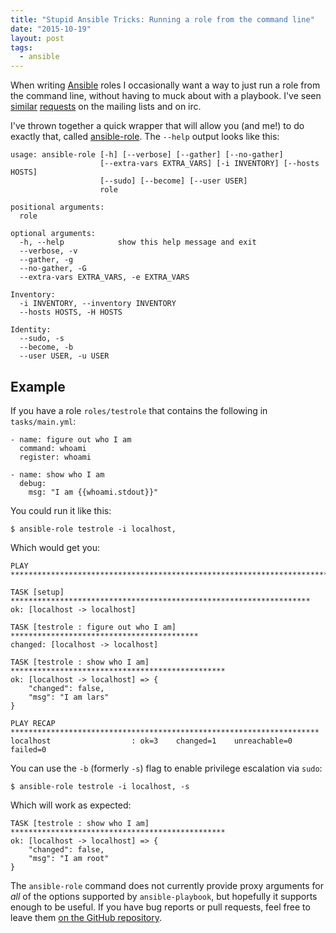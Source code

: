 ```yaml
---
title: "Stupid Ansible Tricks: Running a role from the command line"
date: "2015-10-19"
layout: post
tags:
  - ansible
---
```


When writing [Ansible][] roles I occasionally want a way to just run a
role from the command line, without having to muck about with a
playbook.  I've seen [similar][1] [requests][2] on the mailing lists
and on irc.

[ansible]: http://www.ansible.com/
[1]: https://groups.google.com/forum/#!topic/ansible-project/h-SGLuPDRrs
[2]: https://groups.google.com/forum/#!topic/ansible-devel/GqzZ6zsn6eY

I've thrown together a quick wrapper that will allow you (and me!) to
do exactly that, called [ansible-role][].  The `--help` output looks
like this:

[ansible-role]: http://github.com/larsks/ansible-role

    usage: ansible-role [-h] [--verbose] [--gather] [--no-gather]
                        [--extra-vars EXTRA_VARS] [-i INVENTORY] [--hosts HOSTS]
                        [--sudo] [--become] [--user USER]
                        role

    positional arguments:
      role

    optional arguments:
      -h, --help            show this help message and exit
      --verbose, -v
      --gather, -g
      --no-gather, -G
      --extra-vars EXTRA_VARS, -e EXTRA_VARS

    Inventory:
      -i INVENTORY, --inventory INVENTORY
      --hosts HOSTS, -H HOSTS

    Identity:
      --sudo, -s
      --become, -b
      --user USER, -u USER

## Example

If you have a role `roles/testrole` that contains the following in
`tasks/main.yml`:

    - name: figure out who I am
      command: whoami
      register: whoami

    - name: show who I am
      debug:
        msg: "I am {{whoami.stdout}}"

You could run it like this:

    $ ansible-role testrole -i localhost,

Which would get you:

    PLAY ***************************************************************************

    TASK [setup] *******************************************************************
    ok: [localhost -> localhost]

    TASK [testrole : figure out who I am] ******************************************
    changed: [localhost -> localhost]

    TASK [testrole : show who I am] ************************************************
    ok: [localhost -> localhost] => {
        "changed": false, 
        "msg": "I am lars"
    }

    PLAY RECAP *********************************************************************
    localhost                  : ok=3    changed=1    unreachable=0    failed=0   

You can use the `-b` (formerly `-s`) flag to enable privilege
escalation via `sudo`:

    $ ansible-role testrole -i localhost, -s

Which will work as expected:

    TASK [testrole : show who I am] ************************************************
    ok: [localhost -> localhost] => {
        "changed": false, 
        "msg": "I am root"
    }

The `ansible-role` command does not currently provide proxy arguments
for *all* of the options supported by `ansible-playbook`, but
hopefully it supports enough to be useful.  If you have bug reports or
pull requests, feel free to leave them [on the GitHub
repository][github].

[github]: http://github.com/larsks/ansible-role/issues

